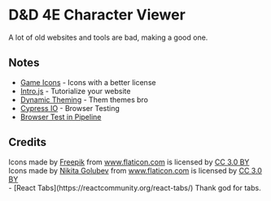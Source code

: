 # D&D 4E Character Viewer

A lot of old websites and tools are bad, making a good one.

## Notes

- [Game Icons](https://game-icons.net/) - Icons with a better license
- [Intro.js](https://introjs.com/) - Tutorialize your website
- [Dynamic Theming](https://medium.com/@krandles/adding-dynamic-themes-to-a-react-app-using-css-variables-57957e39f0bf) - Them themes bro
- [Cypress IO](https://www.cypress.io/) - Browser Testing
- [Browser Test in Pipeline](https://blog.kylegalbraith.com/2018/08/14/how-to-run-browser-tests-via-cypress-in-your-cicd-pipeline-with-aws-codebuild/)

## Credits

<div>Icons made by <a href="http://www.freepik.com/" title="Freepik">Freepik</a> from <a href="https://www.flaticon.com/" 		    title="Flaticon">www.flaticon.com</a> is licensed by <a href="http://creativecommons.org/licenses/by/3.0/" 		    title="Creative Commons BY 3.0" target="_blank">CC 3.0 BY</a></div>
<div>Icons made by <a href="https://www.flaticon.com/authors/nikita-golubev" title="Nikita Golubev">Nikita Golubev</a> from <a href="https://www.flaticon.com/" 			    title="Flaticon">www.flaticon.com</a> is licensed by <a href="http://creativecommons.org/licenses/by/3.0/" 			    title="Creative Commons BY 3.0" target="_blank">CC 3.0 BY</a></div>
- [React Tabs](https://reactcommunity.org/react-tabs/) Thank god for tabs.
